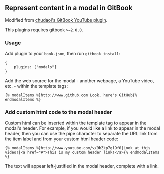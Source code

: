 ## Represent content in a modal in GitBook

Modified from [chudaol's GitBook YouTube plugin](https://github.com/chudaol/gitbook-plugin-modal-youtube-video).

This plugins requires gitbook `>=2.0.0`.

### Usage

Add plugin to your `book.json`, then run `gitbook install`:

```
{
    plugins: ["modals"]
}
```

Add the web source for the modal - another webpage, a YouTube video, etc. - within the template tags:

```
{% modalItems %}http://www.github.com Look, here's GitHub{% endmodalItems %}
```

### Add custom html code to the modal header

Custom html can be inserted within the template tag to appear in the modal's header. For example, if you would like a link to appear in the modal header, then you can use the pipe character to separate the URL link from the item label and from your custom html header code:

```
{% modalItems %}http://www.youtube.com/v/9bZkp7q19f0|Look at this video!|<a href="#">This is my custom header link!</a>{% endmodalItems %}
```

The text will appear left-justified in the modal header, complete with a link.
